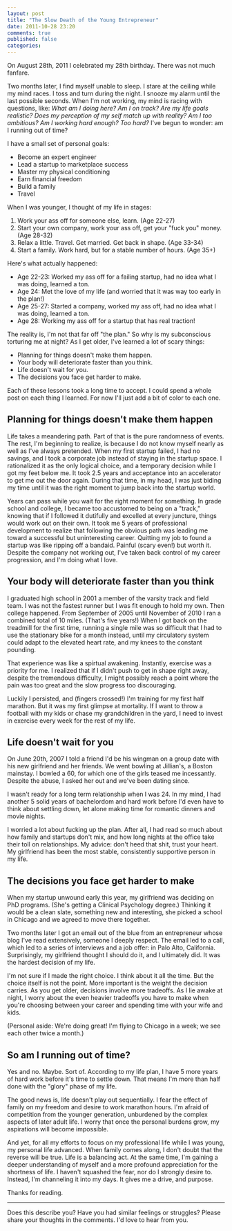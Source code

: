 ```yaml
---
layout: post
title: "The Slow Death of the Young Entrepreneur"
date: 2011-10-28 23:20
comments: true
published: false
categories: 
---
```


On August 28th, 2011 I celebrated my 28th birthday. There was not much fanfare.

Two months later, I find myself unable to sleep. I stare at the ceiling while my
mind races. I toss and turn during the night. I snooze my alarm until the last
possible seconds. When I'm not working, my mind is racing with questions, like:
_What am I doing here? Am I on track? Are my life goals realistic? Does my
perception of my self match up with reality? Am I too ambitious? Am I working
hard enough? Too hard?_ I've begun to wonder: am I running out of time?

I have a small set of personal goals:

* Become an expert engineer
* Lead a startup to marketplace success
* Master my physical conditioning
* Earn financial freedom
* Build a family
* Travel

When I was younger, I thought of my life in stages:

1. Work your ass off for someone else, learn. (Age 22-27)
2. Start your own company, work your ass off, get your "fuck you" money. (Age 28-32)
3. Relax a little. Travel. Get married. Get back in shape. (Age 33-34)
4. Start a family. Work hard, but for a stable number of hours. (Age 35+)

Here's what actually happened:

* Age 22-23: Worked my ass off for a failing startup, had no idea what I was
doing, learned a ton.
* Age 24: Met the love of my life (and worried that it was way too early in the plan!)
* Age 25-27: Started a company, worked my ass off, had no idea what I was doing,
learned a ton.
* Age 28: Working my ass off for a startup that has real traction!

The reality is, I'm not that far off "the plan." So why is my subconscious
torturing me at night? As I get older, I've learned a lot of scary things:

* Planning for things doesn't make them happen.
* Your body will deteriorate faster than you think.
* Life doesn't wait for you.
* The decisions you face get harder to make.

Each of these lessons took a long time to accept. I could spend a whole post on
each thing I learned. For now I'll just add a bit of color to each one.

## Planning for things doesn't make them happen

Life takes a meandering path. Part of that is the pure randomness of events. The
rest, I'm beginning to realize, is because I do not know myself nearly as well
as I've always pretended. When my first startup failed, I had no savings, and I
took a corporate job instead of staying in the startup space. I rationalized it
as the only logical choice, and a temporary decision while I got my feet below
me. It took 2.5 years and acceptance into an accelerator to get me out the door
again. During that time, in my head, I was just biding my time until it was the
right moment to jump back into the startup world.

Years can pass while you wait for the right moment for something. In grade
school and college, I became too accustomed to being on a "track," knowing that
if I followed it dutifully and excelled at every juncture, things would work out
on their own. It took me 5 years of professional development to realize that
following the obvious path was leading me toward a successful but uninteresting
career. Quitting my job to found a startup was like ripping off a bandaid.
Painful (scary even!) but worth it. Despite the company not working out, I've
taken back control of my career progression, and I'm doing what I love.

## Your body will deteriorate faster than you think

I graduated high school in 2001 a member of the varsity track and field team. I
was not the fastest runner but I was fit enough to hold my own. Then college
happened. From September of 2005 until November of 2010 I ran a combined total
of 10 miles. (That's five years!) When I got back on the treadmill for the first
time, running a single mile was so difficult that I had to use the stationary
bike for a month instead, until my circulatory system could adapt to the
elevated heart rate, and my knees to the constant pounding.

That experience was like a spirtual awakening. Instantly, exercise was a priority
for me. I realized that if I didn't push to get in shape right away, despite the
tremendous difficulty, I might possibly reach a point where the pain was too
great and the slow progress too discouraging.

Luckily I persisted, and (fingers crossed!) I'm training for my first half
marathon. But it was my first glimpse at mortality. If I want to throw a
football with my kids or chase my grandchildren in the yard, I need to invest in
exercise every week for the rest of my life.

## Life doesn't wait for you

On June 20th, 2007 I told a friend I'd be his wingman on a group date with his
new girlfriend and her friends. We went bowling at Jillian's, a Boston mainstay.
I bowled a 60, for which one of the girls teased me incessantly. Despite the
abuse, I asked her out and we've been dating since.

I wasn't ready for a long term relationship when I was 24. In my mind, I had
another 5 solid years of bachelordom and hard work before I'd even have to think
about settling down, let alone making time for romantic dinners and movie
nights.

I worried a lot about fucking up the plan. After all, I had read so much about
how family and startups don't mix, and how long nights at the office take their
toll on relationships. My advice: don't heed that shit, trust your heart. My
girlfriend has been the most stable, consistently supportive person in my life.

## The decisions you face get harder to make

When my startup unwound early this year, my girlfriend was deciding on PhD
programs. (She's getting a Clinical Psychology degree.) Thinking it would be a
clean slate, something new and interesting, she picked a school in Chicago and
we agreed to move there together.

Two months later I got an email out of the blue from an entrepreneur whose blog
I've read extensively, someone I deeply respect. The email led to a call, which
led to a series of interviews and a job offer: in Palo Alto, California.
Surprisingly, my girlfriend thought I should do it, and I ultimately did. It was
the hardest decision of my life.

I'm not sure if I made the right choice. I think about it all the time. But the
choice itself is not the point. More important is the weight the decision
carries. As you get older, decisions involve more tradeoffs. As I lie awake at
night, I worry about the even heavier tradeoffs you have to make when you're
choosing between your career and spending time with your wife and kids.

(Personal aside: We're doing great! I'm flying to Chicago in a week; we see each
other twice a month.)

## So am I running out of time?

Yes and no. Maybe. Sort of. According to my life plan, I have 5 more years of
hard work before it's time to settle down. That means I'm more than half done
with the "glory" phase of my life.

The good news is, life doesn't play out sequentially. I fear the effect of
family on my freedom and desire to work marathon hours. I'm afraid of
competition from the younger generation, unburdened by the complex aspects of
later adult life. I worry that once the personal burdens grow, my aspirations
will become impossible.

And yet, for all my efforts to focus on my professional life while I was young,
my personal life advanced. When family comes along, I don't doubt that the
reverse will be true. Life is a balancing act. At the same time, I'm gaining a
deeper understanding of myself and a more profound appreciation for the
shortness of life. I haven't squashed the fear, nor do I strongly desire to.
Instead, I'm channeling it into my days. It gives me a drive, and purpose.

Thanks for reading.

---

Does this describe you? Have you had similar feelings or struggles? Please share your
thoughts in the comments. I'd love to hear from you.
